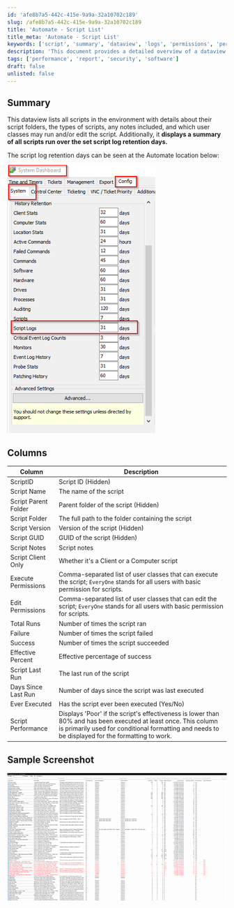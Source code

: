```yaml
---
id: 'afe8b7a5-442c-415e-9a9a-32a10702c189'
slug: /afe8b7a5-442c-415e-9a9a-32a10702c189
title: 'Automate - Script List'
title_meta: 'Automate - Script List'
keywords: ['script', 'summary', 'dataview', 'logs', 'permissions', 'performance']
description: 'This document provides a detailed overview of a dataview that lists all scripts in the ConnectWise Automate environment, including their folder details, types, execution permissions, and performance metrics. It also summarizes script execution over a defined retention period.'
tags: ['performance', 'report', 'security', 'software']
draft: false
unlisted: false
---
```


## Summary

This dataview lists all scripts in the environment with details about their script folders, the types of scripts, any notes included, and which user classes may run and/or edit the script. Additionally, it **displays a summary of all scripts run over the set script log retention days.**

The script log retention days can be seen at the Automate location below:

![Script Log Retention Days](../../../static/img/Automate---Script-List/image_1.png)

## Columns

| Column                     | Description                                                                                                       |
|---------------------------|-------------------------------------------------------------------------------------------------------------------|
| ScriptID                  | Script ID (Hidden)                                                                                                 |
| Script Name               | The name of the script                                                                                            |
| Script Parent Folder      | Parent folder of the script (Hidden)                                                                             |
| Script Folder             | The full path to the folder containing the script                                                                 |
| Script Version            | Version of the script (Hidden)                                                                                    |
| Script GUID               | GUID of the script (Hidden)                                                                                      |
| Script Notes              | Script notes                                                                                                     |
| Script Client Only        | Whether it's a Client or a Computer script                                                                        |
| Execute Permissions       | Comma-separated list of user classes that can execute the script; `EveryOne` stands for all users with basic permission for scripts. |
| Edit Permissions          | Comma-separated list of user classes that can edit the script; `EveryOne` stands for all users with basic permission for scripts. |
| Total Runs                | Number of times the script ran                                                                                   |
| Failure                   | Number of times the script failed                                                                                 |
| Success                   | Number of times the script succeeded                                                                              |
| Effective Percent         | Effective percentage of success                                                                                    |
| Script Last Run           | The last run of the script                                                                                        |
| Days Since Last Run       | Number of days since the script was last executed                                                                |
| Ever Executed             | Has the script ever been executed (Yes/No)                                                                       |
| Script Performance         | Displays 'Poor' if the script's effectiveness is lower than 80% and has been executed at least once. This column is primarily used for conditional formatting and needs to be displayed for the formatting to work. |

## Sample Screenshot

![Sample Screenshot](../../../static/img/Automate---Script-List/image_2.png)


